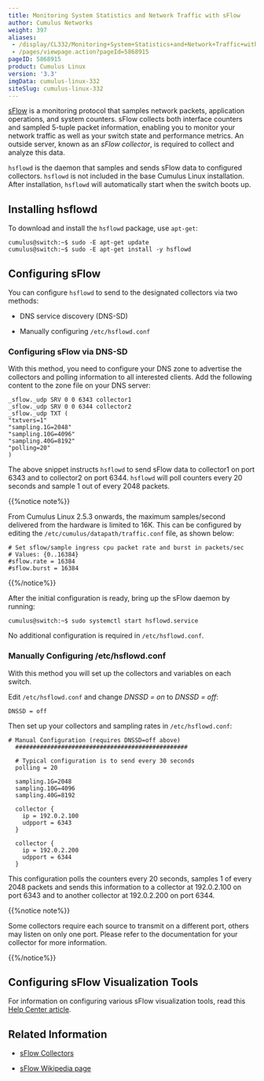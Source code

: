 ```yaml
---
title: Monitoring System Statistics and Network Traffic with sFlow
author: Cumulus Networks
weight: 397
aliases:
 - /display/CL332/Monitoring+System+Statistics+and+Network+Traffic+with+sFlow
 - /pages/viewpage.action?pageId=5868915
pageID: 5868915
product: Cumulus Linux
version: '3.3'
imgData: cumulus-linux-332
siteSlug: cumulus-linux-332
---
```

[sFlow](http://www.sflow.org/index.php) is a monitoring protocol that
samples network packets, application operations, and system counters.
sFlow collects both interface counters and sampled 5-tuple packet
information, enabling you to monitor your network traffic as well as
your switch state and performance metrics. An outside server, known as
an *sFlow collector*, is required to collect and analyze this data.

`hsflowd` is the daemon that samples and sends sFlow data to configured
collectors. `hsflowd` is not included in the base Cumulus Linux
installation. After installation, `hsflowd` will automatically start
when the switch boots up.

## Installing hsflowd

To download and install the `hsflowd` package, use `apt-get`:

    cumulus@switch:~$ sudo -E apt-get update
    cumulus@switch:~$ sudo -E apt-get install -y hsflowd

## Configuring sFlow

You can configure `hsflowd` to send to the designated collectors via two
methods:

  - DNS service discovery (DNS-SD)

  - Manually configuring `/etc/hsflowd.conf`

### Configuring sFlow via DNS-SD

With this method, you need to configure your DNS zone to advertise the
collectors and polling information to all interested clients. Add the
following content to the zone file on your DNS server:

    _sflow._udp SRV 0 0 6343 collector1
    _sflow._udp SRV 0 0 6344 collector2
    _sflow._udp TXT (
    "txtvers=1"
    "sampling.1G=2048"
    "sampling.10G=4096"
    "sampling.40G=8192"
    "polling=20"
    )

The above snippet instructs `hsflowd` to send sFlow data to collector1
on port 6343 and to collector2 on port 6344. `hsflowd` will poll
counters every 20 seconds and sample 1 out of every 2048 packets.

{{%notice note%}}

From Cumulus Linux 2.5.3 onwards, the maximum samples/second delivered
from the hardware is limited to 16K. This can be configured by editing
the `/etc/cumulus/datapath/traffic.conf` file, as shown below:

    # Set sflow/sample ingress cpu packet rate and burst in packets/sec
    # Values: {0..16384}
    #sflow.rate = 16384
    #sflow.burst = 16384

{{%/notice%}}

After the initial configuration is ready, bring up the sFlow daemon by
running:

    cumulus@switch:~$ sudo systemctl start hsflowd.service

No additional configuration is required in `/etc/hsflowd.conf`.

### Manually Configuring /etc/hsflowd.conf

With this method you will set up the collectors and variables on each
switch.

Edit `/etc/hsflowd.conf` and change *DNSSD = on* to *DNSSD = off*:

    DNSSD = off

Then set up your collectors and sampling rates in `/etc/hsflowd.conf`:

    # Manual Configuration (requires DNSSD=off above)
      #################################################
     
      # Typical configuration is to send every 30 seconds
      polling = 20
     
      sampling.1G=2048
      sampling.10G=4096
      sampling.40G=8192
     
      collector {
        ip = 192.0.2.100
        udpport = 6343
      }
     
      collector {
        ip = 192.0.2.200
        udpport = 6344
      }

This configuration polls the counters every 20 seconds, samples 1 of
every 2048 packets and sends this information to a collector at
192.0.2.100 on port 6343 and to another collector at 192.0.2.200 on port
6344.

{{%notice note%}}

Some collectors require each source to transmit on a different port,
others may listen on only one port. Please refer to the documentation
for your collector for more information.

{{%/notice%}}

## Configuring sFlow Visualization Tools

For information on configuring various sFlow visualization tools, read
this [Help Center
article](https://support.cumulusnetworks.com/hc/en-us/articles/201787866--WIP-Configuring-and-using-sFlow-visualization-tools).

## Related Information

  - [sFlow Collectors](http://www.sflow.org/products/collectors.php)

  - [sFlow Wikipedia page](http://en.wikipedia.org/wiki/SFlow)

<article id="html-search-results" class="ht-content" style="display: none;">

</article>

<footer id="ht-footer">

</footer>
